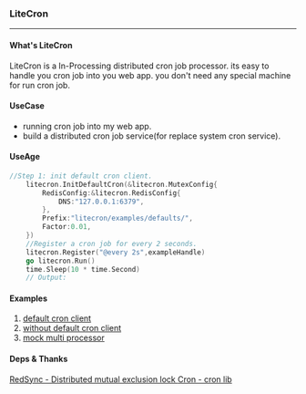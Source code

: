 ### LiteCron
------

#### What's LiteCron

LiteCron is a In-Processing distributed cron job processor. its easy to handle you cron job into you web app.
you don't need any special machine for run cron job.

#### UseCase

* running cron job into my web app.
* build a distributed cron job service(for replace system cron service).


#### UseAge

```go
//Step 1: init default cron client.
	litecron.InitDefaultCron(&litecron.MutexConfig{
		RedisConfig:&litecron.RedisConfig{
			DNS:"127.0.0.1:6379",
		},
		Prefix:"litecron/examples/defaults/",
		Factor:0.01,
	})
	//Register a cron job for every 2 seconds.
	litecron.Register("@every 2s",exampleHandle)
	go litecron.Run()
	time.Sleep(10 * time.Second)
	// Output:
```

#### Examples

1. [default cron client]()
2. [without default cron client]()
3. [mock multi processor]()

#### Deps & Thanks

[RedSync - Distributed mutual exclusion lock ](https://github.com/go-redsync/redsync)
[Cron - cron lib](https://github.com/robfig/cron)


